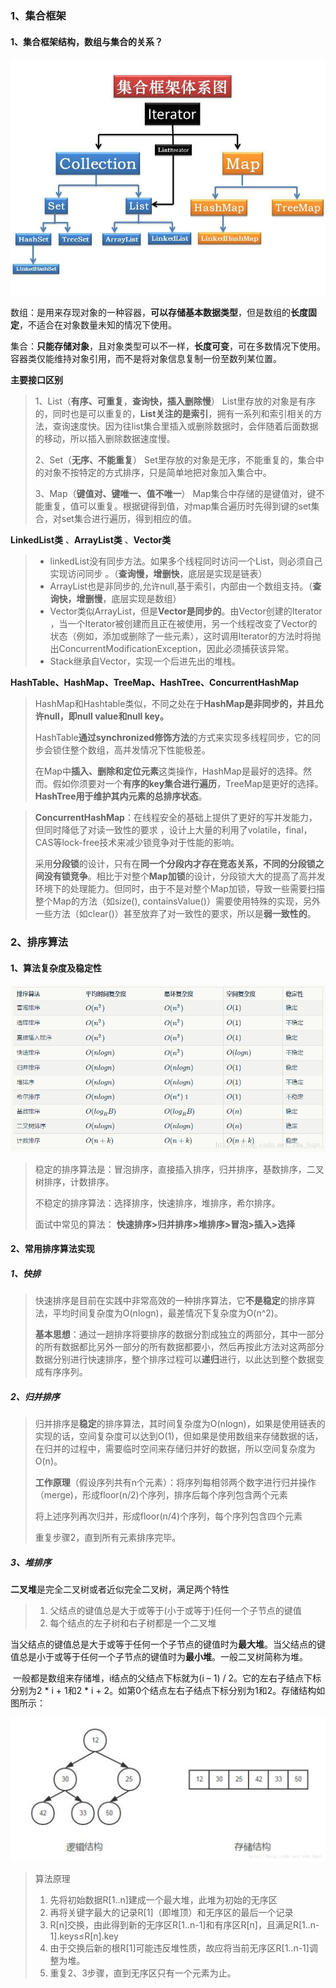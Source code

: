 ### 1、集合框架

#### 1、集合框架结构，数组与集合的关系？

![img](面试题_算法篇.assets/timg.jpg) 

数组：是用来存现对象的一种容器，**可以存储基本数据类型**，但是数组的**长度固定**，不适合在对象数量未知的情况下使用。

集合：**只能存储对象**，且对象类型可以不一样，**长度可变**，可在多数情况下使用。容器类仅能维持对象引用，而不是将对象信息复制一份至数列某位置。



**主要接口区别**

> 1、List（**有序、可重复**，**查询快，插入删除慢**）
> List里存放的对象是有序的，同时也是可以重复的，**List关注的是索引**，拥有一系列和索引相关的方法，查询速度快。因为往list集合里插入或删除数据时，会伴随着后面数据的移动，所以插入删除数据速度慢。
>
> 2、Set（**无序、不能重复**）
> Set里存放的对象是无序，不能重复的，集合中的对象不按特定的方式排序，只是简单地把对象加入集合中。
>
> 3、Map（**键值对、键唯一、值不唯一**）
> Map集合中存储的是键值对，键不能重复，值可以重复。根据键得到值，对map集合遍历时先得到键的set集合，对set集合进行遍历，得到相应的值。

**LinkedList类** 、**ArrayList类** 、**Vector类** 

> - linkedList没有同步方法。如果多个线程同时访问一个List，则必须自己实现访问同步 。（**查询慢，增删快**，底层是实现是链表）
> - ArrayList也是非同步的,允许null,基于索引，内部由一个数组支持。（**查询快，增删慢**，底层实现是数组）
> - Vector类似ArrayList，但是**Vector是同步的**。由Vector创建的Iterator ，当一个Iterator被创建而且正在被使用，另一个线程改变了Vector的状态（例如，添加或删除了一些元素），这时调用Iterator的方法时将抛出ConcurrentModificationException，因此必须捕获该异常。 
> - Stack继承自Vector，实现一个后进先出的堆栈。 

**HashTable、HashMap、TreeMap、HashTree、ConcurrentHashMap**

> HashMap和Hashtable类似，不同之处在于**HashMap是非同步的，并且允许null，即null value和null key。** 
>
> HashTable**通过synchronized修饰方法**的方式来实现多线程同步，它的同步会锁住整个数组，高并发情况下性能极差。
>
> 在Map中**插入、删除和定位元素**这类操作，HashMap是最好的选择。然而。假如你须要对一个**有序的key集合进行遍历**，TreeMap是更好的选择。**HashTree用于维护其内元素的总排序状态**。 

> **ConcurrentHashMap**：在线程安全的基础上提供了更好的写并发能力，但同时降低了对读一致性的要求 ，设计上大量的利用了volatile，final，CAS等lock-free技术来减少锁竞争对于性能的影响。
>
> ​	采用**分段锁**的设计，只有在**同一个分段内才存在竞态关系，不同的分段锁之间没有锁竞争**。相比于对整个**Map加锁**的设计，分段锁大大的提高了高并发环境下的处理能力。但同时，由于不是对整个Map加锁，导致一些需要扫描整个Map的方法（如size(), containsValue()）需要使用特殊的实现，另外一些方法（如clear()）甚至放弃了对一致性的要求，所以是**弱一致性的**。

###  2、排序算法

#### 1、算法复杂度及稳定性

![](面试题_算法篇.assets/20170509211833639.png)

> 稳定的排序算法是：冒泡排序，直接插入排序，归并排序，基数排序，二叉树排序，计数排序。  
>
> 不稳定的排序算法：选择排序，快速排序，堆排序，希尔排序。 
>
> 面试中常见的算法： **快速排序>归并排序>堆排序>冒泡>插入>选择**

#### 2、常用排序算法实现

##### 1、快排

> ​	快速排序是目前在实践中非常高效的一种排序算法，它**不是稳定**的排序算法，平均时间复杂度为O(nlogn)，最差情况下复杂度为O(n^2)。
>
> **基本思想**：通过一趟排序将要排序的数据分割成独立的两部分，其中一部分的所有数据都比另外一部分的所有数据都要小，然后再按此方法对这两部分数据分别进行快速排序，整个排序过程可以**递归**进行，以此达到整个数据变成有序序列。 

##### 2、归并排序

> ​	归并排序是**稳定**的排序算法，其时间复杂度为O(nlogn)，如果是使用链表的实现的话，空间复杂度可以达到O(1)，但如果是使用数组来存储数据的话，在归并的过程中，需要临时空间来存储归并好的数据，所以空间复杂度为O(n)。
>
> **工作原理**（假设序列共有n个元素）：将序列每相邻两个数字进行归并操作（merge)，形成floor(n/2)个序列，排序后每个序列包含两个元素
>
> 将上述序列再次归并，形成floor(n/4)个序列，每个序列包含四个元素
>
> 重复步骤2，直到所有元素排序完毕。

#####  3、堆排序

**二叉堆**是完全二叉树或者近似完全二叉树，满足两个特性 

> 1. 父结点的键值总是大于或等于(小于或等于)任何一个子节点的键值 
> 2. 每个结点的左子树和右子树都是一个二叉堆

当父结点的键值总是大于或等于任何一个子节点的键值时为**最大堆**。当父结点的键值总是小于或等于任何一个子节点的键值时为**最小堆**。一般二叉树简称为堆。

​	一般都是数组来存储堆，i结点的父结点下标就为(i – 1) / 2。它的左右子结点下标分别为2 * i + 1和2 * i + 2。如第0个结点左右子结点下标分别为1和2。存储结构如图所示：

![](面试题_算法篇.assets/20170509223855524.png)

> 算法原理 
>
> 1. 先将初始数据R[1..n]建成一个最大堆，此堆为初始的无序区
> 2. 再将关键字最大的记录R[1]（即堆顶）和无序区的最后一个记录
> 3. R[n]交换，由此得到新的无序区R[1..n-1]和有序区R[n]，且满足R[1..n-1].keys≤R[n].key
> 4. 由于交换后新的根R[1]可能违反堆性质，故应将当前无序区R[1..n-1]调整为堆。
> 5. 重复2、3步骤，直到无序区只有一个元素为止。

